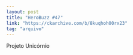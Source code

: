```yaml
---
layout: post
title: "HeroBuzz #47"
link: "https://ckarchive.com/b/8kuqhoh00rx23"
tag: "arquivo"
---
```

Projeto Unicórnio
